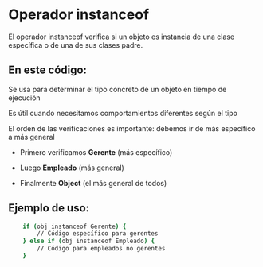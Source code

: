 # Operador instanceof

El operador instanceof verifica si un objeto es instancia de una clase específica o de una de sus clases padre.

## En este código:

Se usa para determinar el tipo concreto de un objeto en tiempo de ejecución

Es útil cuando necesitamos comportamientos diferentes según el tipo

El orden de las verificaciones es importante: debemos ir de más específico a más general

- Primero verificamos **Gerente** (más específico)

- Luego **Empleado** (más general)

- Finalmente **Object** (el más general de todos)

## Ejemplo de uso:

~~~sh
    if (obj instanceof Gerente) {
        // Código específico para gerentes
    } else if (obj instanceof Empleado) {
        // Código para empleados no gerentes
    }
~~~